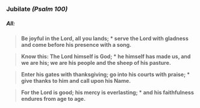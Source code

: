 ### Jubilate _(Psalm 100)_
##### **All:**
> **Be joyful in the Lord, all you lands; *
	serve the Lord with gladness
	and come before his presence with a song.**

> **Know this: The Lord himself is God; *
	he himself has made us, and we are his;
	we are his people and the sheep of his pasture.**

> **Enter his gates with thanksgiving;
go into his courts with praise; *
	give thanks to him and call upon his Name.**

> **For the Lord is good;
his mercy is everlasting; *
	and his faithfulness endures from age to age.**
